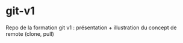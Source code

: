 # git-v1

Repo de la formation git v1 : présentation + illustration du concept de remote (clone, pull)